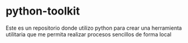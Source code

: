 # python-toolkit
 Este es un repositorio donde utilizo python para crear una herramienta utilitaria que me permita realizar procesos sencillos de forma local
